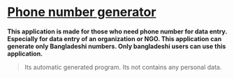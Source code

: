 # [Phone number generator](https://suny-tad.github.io/phone-number-generator/ "Phone number genarator")
**This application is made for those who need phone number for data entry.  Especially for data entry of an organization or NGO. This application can generate only Bangladeshi numbers. Only bangladeshi users can use this application.**
>Its automatic generated program. Its not contains any personal data.
